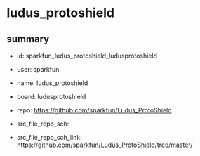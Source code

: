 # ludus_protoshield
 
## summary 
* id: sparkfun_ludus_protoshield_ludusprotoshield
* user: sparkfun
* name: ludus_protoshield
* board: ludusprotoshield
* repo: https://github.com/sparkfun/Ludus_ProtoShield



* src_file_repo_sch: 
* src_file_repo_sch_link: https://github.com/sparkfun/Ludus_ProtoShield/tree/master/





